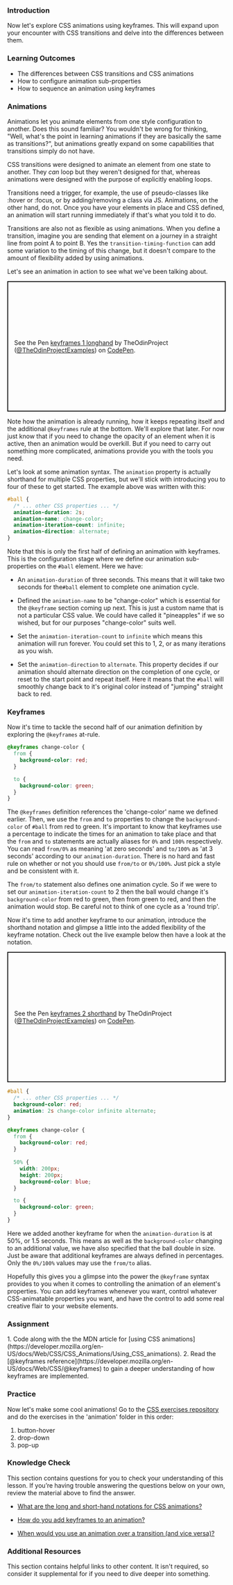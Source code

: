 ### Introduction

Now let's explore CSS animations using keyframes. This will expand upon your encounter with CSS transitions and delve into the differences between them.

### Learning Outcomes

* The differences between CSS transitions and CSS animations
* How to configure animation sub-properties
* How to sequence an animation using keyframes

### Animations

Animations let you animate elements from one style configuration to another. Does this sound familiar? You wouldn't be wrong for thinking, "Well, what's the point in learning animations if they are basically the same as transitions?", but animations greatly expand on some capabilities that transitions simply do not have. 

CSS transitions were designed to animate an element from one state to another. They *can* loop but they weren't designed for that, whereas animations were designed with the purpose of explicitly enabling loops.

Transitions need a trigger, for example, the use of pseudo-classes like :hover or :focus, or by adding/removing a class via JS. Animations, on the other hand, do not. Once you have your elements in place and CSS defined, an animation will start running immediately if that's what you told it to do. 

Transitions are also not as flexible as using animations. When you define a transition, imagine you are sending that element on a journey in a straight line from point A to point B. Yes the `transition-timing-function` can add some variation to the timing of this change, but it doesn't compare to the amount of flexibility added by using animations.

Let's see an animation in action to see what we've been talking about. 

<p class="codepen" data-height="300" data-theme-id="dark" data-default-tab="css,result" data-slug-hash="jOGENZz" data-editable="true" data-user="TheOdinProjectExamples" style="height: 300px; box-sizing: border-box; display: flex; align-items: center; justify-content: center; border: 2px solid; margin: 1em 0; padding: 1em;">
  <span>See the Pen <a href="https://codepen.io/TheOdinProjectExamples/pen/jOGENZz">
  keyframes 1 longhand</a> by TheOdinProject (<a href="https://codepen.io/TheOdinProjectExamples">@TheOdinProjectExamples</a>)
  on <a href="https://codepen.io">CodePen</a>.</span>
</p>
<script async src="https://cpwebassets.codepen.io/assets/embed/ei.js"></script>

Note how the animation is already running, how it keeps repeating itself and the additional `@keyframes` rule at the bottom. We'll explore that later. For now just know that if you need to change the opacity of an element when it is active, then an animation would be overkill. But if you need to carry out something more complicated, animations provide you with the tools you need. 

Let's look at some animation syntax. The `animation` property is actually shorthand for multiple CSS properties, but we'll stick with introducing you to four of these to get started. The example above was written with this:

~~~css
#ball {
  /* ... other CSS properties ... */
  animation-duration: 2s;
  animation-name: change-color;
  animation-iteration-count: infinite;
  animation-direction: alternate;
}
~~~

Note that this is only the first half of defining an animation with keyframes. This is the configuration stage where we define our animation sub-properties on the `#ball` element. Here we have:

* An `animation-duration` of three seconds. This means that it will take two seconds for the`#ball` element to complete one animation cycle. 

* Defined the `animation-name` to be "change-color" which is essential for the `@keyframe` section coming up next. This is just a custom name that is not a particular CSS value. We could have called it "pineapples" if we so wished, but for our purposes "change-color" suits well. 

* Set the `animation-iteration-count` to `infinite` which means this animation will run forever. You could set this to 1, 2, or as many iterations as you wish. 

* Set the `animation-direction`  to `alternate`. This property decides if our animation should alternate direction on the completion of one cycle, or reset to the start point and repeat itself. Here it means that the `#ball` will smoothly change back to it's original color instead of "jumping" straight back to red.

### Keyframes

Now it's time to tackle the second half of our animation definition by exploring the `@keyframes` at-rule. 

~~~css
@keyframes change-color {
  from {
    background-color: red;
  }

  to {
    background-color: green;
  }
}
~~~

The `@keyframes` definition references the 'change-color' name we defined earlier. Then, we use the `from` and `to` properties to change the `background-color` of `#ball` from red to green. It's important to know that keyframes use a percentage to indicate the times for an animation to take place and that the `from` and `to` statements are actually aliases for `0%` and `100%` respectively. You can read `from/0%` as meaning 'at zero seconds' and `to/100%` as 'at 3 seconds' according to our `animation-duration`. There is no hard and fast rule on whether or not you should use `from/to` or `0%/100%`. Just pick a style and be consistent with it. 

The `from/to` statement also defines one animation cycle. So if we were to set our `animation-iteration-count` to 2 then the ball would change it's `background-color` from red to green, then from green to red, and then the animation would stop. Be careful not to think of one cycle as a 'round trip'. 

Now it's time to add another keyframe to our animation, introduce the shorthand notation and glimpse a little into the added flexibility of the keyframe notation. Check out the live example below then have a look at the notation.

<p class="codepen" data-height="300" data-theme-id="dark" data-default-tab="css,result" data-slug-hash="zYExOLQ" data-editable="true" data-user="TheOdinProjectExamples" style="height: 300px; box-sizing: border-box; display: flex; align-items: center; justify-content: center; border: 2px solid; margin: 1em 0; padding: 1em;">
  <span>See the Pen <a href="https://codepen.io/TheOdinProjectExamples/pen/zYExOLQ">
  keyframes 2 shorthand</a> by TheOdinProject (<a href="https://codepen.io/TheOdinProjectExamples">@TheOdinProjectExamples</a>)
  on <a href="https://codepen.io">CodePen</a>.</span>
</p>
<script async src="https://cpwebassets.codepen.io/assets/embed/ei.js"></script>

~~~css
#ball {
  /* ... other CSS properties ... */
  background-color: red;
  animation: 2s change-color infinite alternate;
}

@keyframes change-color {
  from {
    background-color: red;
  }
  
  50% {
    width: 200px;
    height: 200px;
    background-color: blue;
  }

  to {
    background-color: green;
  }
}
~~~

Here we added another keyframe for when the `animation-duration` is at 50%, or 1.5 seconds. This means as well as the `background-color` changing to an additional value, we have also specified that the ball double in size. Just be aware that additional keyframes are always defined in percentages. Only the `0%/100%` values may use the `from/to` alias. 

Hopefully this gives you a glimpse into the power the `@keyframe` syntax provides to you when it comes to controlling the animation of an element's properties. You can add keyframes whenever you want, control whatever CSS-animatable properties you want, and have the control to add some real creative flair to your website elements.

### Assignment

<div class="lesson-content_panel" markdown="1">
1. Code along with the the MDN article for [using CSS animations](https://developer.mozilla.org/en-US/docs/Web/CSS/CSS_Animations/Using_CSS_animations).
2. Read the [@keyframes reference](https://developer.mozilla.org/en-US/docs/Web/CSS/@keyframes) to gain a deeper understanding of how keyframes are implemented.
</div>

### Practice

Now let's make some cool animations! Go to the [CSS exercises repository](https://github.com/TheOdinProject/css-exercises) and do the exercises in the 'animation' folder in this order:

1. button-hover
2. drop-down
3. pop-up

### Knowledge Check
This section contains questions for you to check your understanding of this lesson. If you’re having trouble answering the questions below on your own, review the material above to find the answer.


- <a class="knowledge-check-link" href="https://developer.mozilla.org/en-US/docs/Web/CSS/animation">What are the long and short-hand notations for CSS animations?</a>

- <a class="knowledge-check-link" href="https://developer.mozilla.org/en-US/docs/Web/CSS/CSS_Animations/Using_CSS_animations#defining_the_animation_sequence_using_keyframes">How do you add keyframes to an animation?</a>

- <a class="knowledge-check-link" href="https://www.geeksforgeeks.org/difference-between-animation-and-transition-in-css/">When would you use an animation over a transition (and vice versa)?</a>

### Additional Resources

This section contains helpful links to other content. It isn't required, so consider it supplemental for if you need to dive deeper into something.
